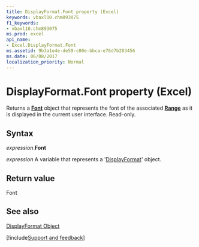 ```yaml
---
title: DisplayFormat.Font property (Excel)
keywords: vbaxl10.chm893075
f1_keywords:
- vbaxl10.chm893075
ms.prod: excel
api_name:
- Excel.DisplayFormat.Font
ms.assetid: 9b3a1e4e-de59-c00e-bbca-e76d7b283456
ms.date: 06/08/2017
localization_priority: Normal
---
```



# DisplayFormat.Font property (Excel)

Returns a  **[Font](Excel.Font(object).md)** object that represents the font of the associated **[Range](Excel.Range(object).md)** as it is displayed in the current user interface. Read-only.


## Syntax

_expression_.**Font**

_expression_ A variable that represents a '[DisplayFormat](Excel.DisplayFormat.md)' object.


## Return value

Font


## See also


[DisplayFormat Object](Excel.DisplayFormat.md)

[!include[Support and feedback](~/includes/feedback-boilerplate.md)]
